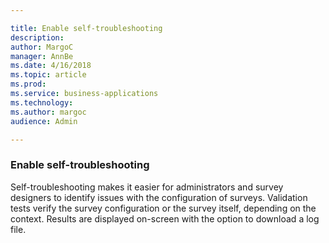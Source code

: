 ```yaml
---

title: Enable self-troubleshooting
description: 
author: MargoC
manager: AnnBe
ms.date: 4/16/2018
ms.topic: article
ms.prod: 
ms.service: business-applications
ms.technology: 
ms.author: margoc
audience: Admin

---
```

### Enable self-troubleshooting 



Self-troubleshooting makes it easier for administrators and survey designers to
identify issues with the configuration of surveys. Validation tests verify the
survey configuration or the survey itself, depending on the context. Results are
displayed on-screen with the option to download a log file.
